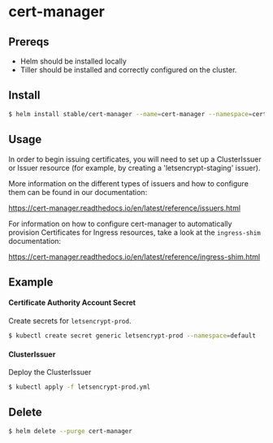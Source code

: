 # cert-manager

## Prereqs
- Helm should be installed locally
- Tiller should be installed and correctly configured on the cluster.

## Install
```bash
$ helm install stable/cert-manager --name=cert-manager --namespace=cert-manager
```

## Usage
In order to begin issuing certificates, you will need to set up a ClusterIssuer
or Issuer resource (for example, by creating a 'letsencrypt-staging' issuer).

More information on the different types of issuers and how to configure them
can be found in our documentation:

https://cert-manager.readthedocs.io/en/latest/reference/issuers.html

For information on how to configure cert-manager to automatically provision
Certificates for Ingress resources, take a look at the `ingress-shim`
documentation:

https://cert-manager.readthedocs.io/en/latest/reference/ingress-shim.html

## Example
#### Certificate Authority Account Secret
Create secrets for `letsencrypt-prod`.
```bash
$ kubectl create secret generic letsencrypt-prod --namespace=default
```

#### ClusterIssuer
Deploy the ClusterIssuer
```bash
$ kubectl apply -f letsencrypt-prod.yml
```

## Delete
```bash
$ helm delete --purge cert-manager
```

